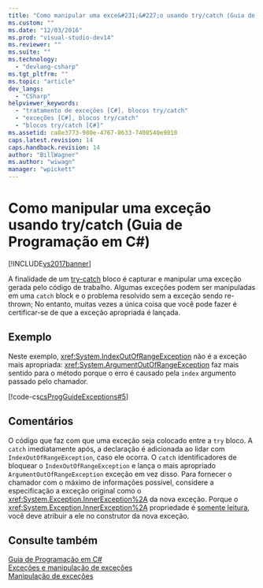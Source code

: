 ```yaml
---
title: "Como manipular uma exce&#231;&#227;o usando try/catch (Guia de Programa&#231;&#227;o em C#) | Microsoft Docs"
ms.custom: ""
ms.date: "12/03/2016"
ms.prod: "visual-studio-dev14"
ms.reviewer: ""
ms.suite: ""
ms.technology: 
  - "devlang-csharp"
ms.tgt_pltfrm: ""
ms.topic: "article"
dev_langs: 
  - "CSharp"
helpviewer_keywords: 
  - "tratamento de exceções [C#], blocos try/catch"
  - "exceções [C#], blocos try/catch"
  - "blocos try/catch [C#]"
ms.assetid: ca8e3773-980e-4767-8633-7408540e9818
caps.latest.revision: 14
caps.handback.revision: 14
author: "BillWagner"
ms.author: "wiwagn"
manager: "wpickett"
---
```

# Como manipular uma exce&#231;&#227;o usando try/catch (Guia de Programa&#231;&#227;o em C#)
[!INCLUDE[vs2017banner](../../../csharp/includes/vs2017banner.md)]

A finalidade de um  [try\-catch](../../../csharp/language-reference/keywords/try-catch.md) bloco é capturar e manipular uma exceção gerada pelo código de trabalho.  Algumas exceções podem ser manipuladas em uma `catch` block e o problema resolvido sem a exceção sendo re\-thrown; No entanto, muitas vezes a única coisa que você pode fazer é certificar\-se de que a exceção apropriada é lançada.  
  
## Exemplo  
 Neste exemplo, <xref:System.IndexOutOfRangeException> não é a exceção mais apropriada: <xref:System.ArgumentOutOfRangeException> faz mais sentido para o método porque o erro é causado pela `index` argumento passado pelo chamador.  
  
 [!code-cs[csProgGuideExceptions#5](../../../csharp/programming-guide/exceptions/codesnippet/CSharp/how-to-handle-an-exception-using-try-catch_1.cs)]  
  
## Comentários  
 O código que faz com que uma exceção seja colocado entre a `try` bloco.  A `catch` imediatamente após, a declaração é adicionada ao lidar com `IndexOutOfRangeException`, caso ele ocorra.  O `catch` identificadores de bloquear o `IndexOutOfRangeException` e lança o mais apropriado `ArgumentOutOfRangeException` exceção em vez disso.  Para fornecer o chamador com o máximo de informações possível, considere a especificação a exceção original como o <xref:System.Exception.InnerException%2A> da nova exceção.  Porque o <xref:System.Exception.InnerException%2A> propriedade é  [somente leitura](../../../csharp/language-reference/keywords/readonly.md), você deve atribuir a ele no construtor da nova exceção.  
  
## Consulte também  
 [Guia de Programação em C\#](../../../csharp/programming-guide/index.md)   
 [Exceções e manipulação de exceções](../../../csharp/programming-guide/exceptions/exceptions-and-exception-handling.md)   
 [Manipulação de exceções](../../../csharp/programming-guide/exceptions/exception-handling.md)